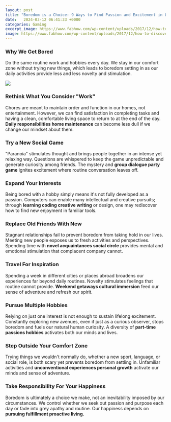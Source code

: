 ```yaml
---
layout: post
title: "Boredom is a Choice: 9 Ways to Find Passion and Excitement in Life"
date:   2024-03-12 06:41:33 +0000
categories: Gaming
excerpt_image: https://www.fabhow.com/wp-content/uploads/2017/12/how-to-discover-your-passion-in-life2.jpg
image: https://www.fabhow.com/wp-content/uploads/2017/12/how-to-discover-your-passion-in-life2.jpg
---
```


### Why We Get Bored
Do the same routine work and hobbies every day. We stay in our comfort zone without trying new things, which leads to boredom setting in as our daily activities provide less and less novelty and stimulation.

![](https://www.fabhow.com/wp-content/uploads/2017/12/how-to-discover-your-passion-in-life2.jpg)
### Rethink What You Consider "Work"  
Chores are meant to maintain order and function in our homes, not entertainment. However, we can find satisfaction in completing tasks and having a clean, comfortable living space to return to at the end of the day. **Daily responsibilities home maintenance** can become less dull if we change our mindset about them.
### Try a New Social Game
"Paranoia" stimulates thought and brings people together in an intense yet relaxing way. Questions are whispered to keep the game unpredictable and generate curiosity among friends. The mystery and **group dialogue party game** ignites excitement where routine conversation leaves off.
### Expand Your Interests
Being bored with a hobby simply means it's not fully developed as a passion. Computers can enable many intellectual and creative pursuits; through **learning coding creative writing** or design, one may rediscover how to find new enjoyment in familiar tools.  
### Replace Old Friends With New   
Stagnant relationships fail to prevent boredom from taking hold in our lives. Meeting new people exposes us to fresh activities and perspectives. Spending time with **novel acquaintances social circle** provides mental and emotional stimulation that complacent company cannot.
### Travel For Inspiration
Spending a week in different cities or places abroad broadens our experiences far beyond daily routines. Novelty stimulates feelings that routine cannot provide. **Weekend getaways cultural immersion** feed our sense of adventure and refresh our spirit.
### Pursue Multiple Hobbies
Relying on just one interest is not enough to sustain lifelong excitement. Constantly exploring new avenues, even if just as a curious observer, stops boredom and fuels our natural human curiosity. A diversity of **part-time passions hobbies** activates both our minds and lives. 
### Step Outside Your Comfort Zone  
Trying things we wouldn't normally do, whether a new sport, language, or social role, is both scary yet prevents boredom from settling in. Unfamiliar activities and **unconventional experiences personal growth** activate our minds and sense of adventure.
### Take Responsibility For Your Happiness
Boredom is ultimately a choice we make, not an inevitability imposed by our circumstances. We control whether we seek out passion and purpose each day or fade into grey apathy and routine. Our happiness depends on **pursuing fulfillment proactive living.**